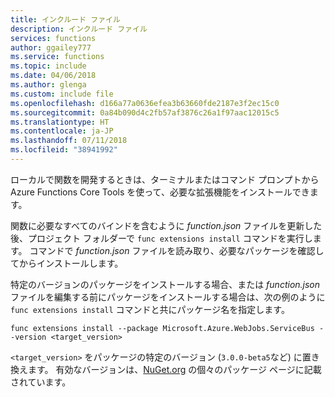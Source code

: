 ```yaml
---
title: インクルード ファイル
description: インクルード ファイル
services: functions
author: ggailey777
ms.service: functions
ms.topic: include
ms.date: 04/06/2018
ms.author: glenga
ms.custom: include file
ms.openlocfilehash: d166a77a0636efea3b63660fde2187e3f2ec15c0
ms.sourcegitcommit: 0a84b090d4c2fb57af3876c26a1f97aac12015c5
ms.translationtype: HT
ms.contentlocale: ja-JP
ms.lasthandoff: 07/11/2018
ms.locfileid: "38941992"
---
```

ローカルで関数を開発するときは、ターミナルまたはコマンド プロンプトから Azure Functions Core Tools を使って、必要な拡張機能をインストールできます。 

関数に必要なすべてのバインドを含むように *function.json* ファイルを更新した後、プロジェクト フォルダーで `func extensions install` コマンドを実行します。 コマンドで *function.json* ファイルを読み取り、必要なパッケージを確認してからインストールします。

特定のバージョンのパッケージをインストールする場合、または *function.json* ファイルを編集する前にパッケージをインストールする場合は、次の例のように `func extensions install` コマンドと共にパッケージ名を指定します。

```
func extensions install --package Microsoft.Azure.WebJobs.ServiceBus --version <target_version>
```

`<target_version>` をパッケージの特定のバージョン (`3.0.0-beta5`など) に置き換えます。 有効なバージョンは、[NuGet.org](https://nuget.org) の個々のパッケージ ページに記載されています。
